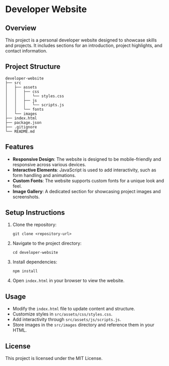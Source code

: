 # Developer Website

## Overview
This project is a personal developer website designed to showcase skills and projects. It includes sections for an introduction, project highlights, and contact information.

## Project Structure
```
developer-website
├── src
│   ├── assets
│   │   ├── css
│   │   │   └── styles.css
│   │   ├── js
│   │   │   └── scripts.js
│   │   └── fonts
│   └── images
├── index.html
├── package.json
├── .gitignore
└── README.md
```

## Features
- **Responsive Design**: The website is designed to be mobile-friendly and responsive across various devices.
- **Interactive Elements**: JavaScript is used to add interactivity, such as form handling and animations.
- **Custom Fonts**: The website supports custom fonts for a unique look and feel.
- **Image Gallery**: A dedicated section for showcasing project images and screenshots.

## Setup Instructions
1. Clone the repository:
   ```
   git clone <repository-url>
   ```
2. Navigate to the project directory:
   ```
   cd developer-website
   ```
3. Install dependencies:
   ```
   npm install
   ```
4. Open `index.html` in your browser to view the website.

## Usage
- Modify the `index.html` file to update content and structure.
- Customize styles in `src/assets/css/styles.css`.
- Add interactivity through `src/assets/js/scripts.js`.
- Store images in the `src/images` directory and reference them in your HTML.

## License
This project is licensed under the MIT License.